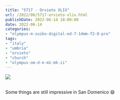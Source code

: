```yaml
---
title: "5717 - Orvieto XLIX"
url: /2022/06/5717-orvieto-xlix.html
publishDate: 2022-06-14 18:00:00
date: 2022-06-14
categories:
- "olympus-m-zuiko-digital-ed-7-14mm-f2-8-pro"
tags:
- "italy"
- "umbria"
- "orvieto"
- "church"
- "olympus-om-d-e-m1-mk-ii"
---
```

<div class="container">
<div class="center"><a target="_blank" href="https://d25zfm9zpd7gm5.cloudfront.net/1200x1200/2019/20190905_144654_lr.jpg"><img class="webfeedsFeaturedVisual" src="https://d25zfm9zpd7gm5.cloudfront.net/0600x0600/2019/20190905_144654_lr.jpg" /></a></div>
</div>
<br />

Some things are still impressive in San Domenico :smile:
